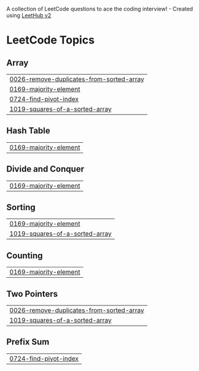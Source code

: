 A collection of LeetCode questions to ace the coding interview! - Created using [LeetHub v2](https://github.com/arunbhardwaj/LeetHub-2.0)
<!---LeetCode Topics Start-->
# LeetCode Topics
## Array
|  |
| ------- |
| [0026-remove-duplicates-from-sorted-array](https://github.com/manhwork/DSA-JavaScript-AC/tree/master/0026-remove-duplicates-from-sorted-array) |
| [0169-majority-element](https://github.com/manhwork/DSA-JavaScript-AC/tree/master/0169-majority-element) |
| [0724-find-pivot-index](https://github.com/manhwork/DSA-JavaScript-AC/tree/master/0724-find-pivot-index) |
| [1019-squares-of-a-sorted-array](https://github.com/manhwork/DSA-JavaScript-AC/tree/master/1019-squares-of-a-sorted-array) |
## Hash Table
|  |
| ------- |
| [0169-majority-element](https://github.com/manhwork/DSA-JavaScript-AC/tree/master/0169-majority-element) |
## Divide and Conquer
|  |
| ------- |
| [0169-majority-element](https://github.com/manhwork/DSA-JavaScript-AC/tree/master/0169-majority-element) |
## Sorting
|  |
| ------- |
| [0169-majority-element](https://github.com/manhwork/DSA-JavaScript-AC/tree/master/0169-majority-element) |
| [1019-squares-of-a-sorted-array](https://github.com/manhwork/DSA-JavaScript-AC/tree/master/1019-squares-of-a-sorted-array) |
## Counting
|  |
| ------- |
| [0169-majority-element](https://github.com/manhwork/DSA-JavaScript-AC/tree/master/0169-majority-element) |
## Two Pointers
|  |
| ------- |
| [0026-remove-duplicates-from-sorted-array](https://github.com/manhwork/DSA-JavaScript-AC/tree/master/0026-remove-duplicates-from-sorted-array) |
| [1019-squares-of-a-sorted-array](https://github.com/manhwork/DSA-JavaScript-AC/tree/master/1019-squares-of-a-sorted-array) |
## Prefix Sum
|  |
| ------- |
| [0724-find-pivot-index](https://github.com/manhwork/DSA-JavaScript-AC/tree/master/0724-find-pivot-index) |
<!---LeetCode Topics End-->